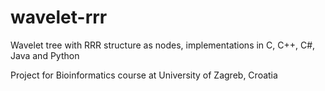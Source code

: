 wavelet-rrr
===========

Wavelet tree with RRR structure as nodes, implementations in C, C++, C#, Java and Python

Project for Bioinformatics course at University of Zagreb, Croatia
